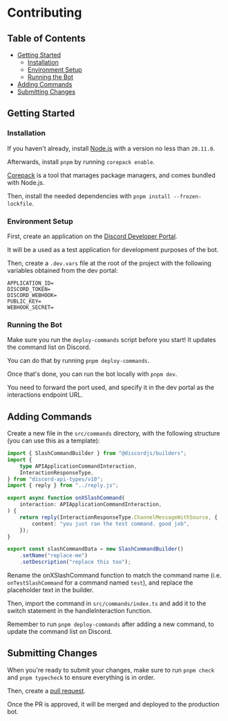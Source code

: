 # Contributing

## Table of Contents

-   [Getting Started](#getting-started)
    -   [Installation](#installation)
    -   [Environment Setup](#environment-setup)
    -   [Running the Bot](#running-the-bot)
-   [Adding Commands](#adding-commands)
-   [Submitting Changes](#submitting-changes)

## Getting Started

### Installation

If you haven't already, install [Node.js](https://nodejs.org) with a version no
less than `20.11.0`.

Afterwards, install `pnpm` by running `corepack enable`.

[Corepack](https://nodejs.org/api/corepack.html#corepack) is a tool that manages
package managers, and comes bundled with Node.js.

Then, install the needed dependencies with `pnpm install --frozen-lockfile`.

### Environment Setup

First, create an application on the
[Discord Developer Portal](https://discord.com/developers/applications).

It will be a used as a test application for development purposes of the bot.

Then, create a `.dev.vars` file at the root of the project with the following
variables obtained from the dev portal:

```env
APPLICATION_ID=
DISCORD_TOKEN=
DISCORD_WEBHOOK=
PUBLIC_KEY=
WEBHOOK_SECRET=
```

### Running the Bot

Make sure you run the `deploy-commands` script before you start! It updates the
command list on Discord.

You can do that by running `pnpm deploy-commands`.

Once that's done, you can run the bot locally with `pnpm dev`.

You need to forward the port used, and specify it in the dev portal as the
interactions endpoint URL.

## Adding Commands

Create a new file in the `src/commands` directory, with the following structure
(you can use this as a template):

```ts
import { SlashCommandBuilder } from "@discordjs/builders";
import {
	type APIApplicationCommandInteraction,
	InteractionResponseType,
} from "discord-api-types/v10";
import { reply } from "../reply.js";

export async function onXSlashCommand(
	interaction: APIApplicationCommandInteraction,
) {
	return reply(InteractionResponseType.ChannelMessageWithSource, {
		content: "you just ran the test command. good job",
	});
}

export const slashCommandData = new SlashCommandBuilder()
	.setName("replace-me")
	.setDescription("replace this too");
```

Rename the onXSlashCommand function to match the command name (i.e.
`onTestSlashCommand` for a command named `test`), and replace the placeholder
text in the builder.

Then, import the command in `src/commands/index.ts` and add it to the switch
statement in the handleInteraction function.

Remember to run `pnpm deploy-commands` after adding a new command, to update the
command list on Discord.

## Submitting Changes

When you're ready to submit your changes, make sure to run `pnpm check` and
`pnpm typecheck` to ensure everything is in order.

Then, create a
[pull request](https://github.com/biomejs/discord-utils-bot/pulls).

Once the PR is approved, it will be merged and deployed to the production bot.
